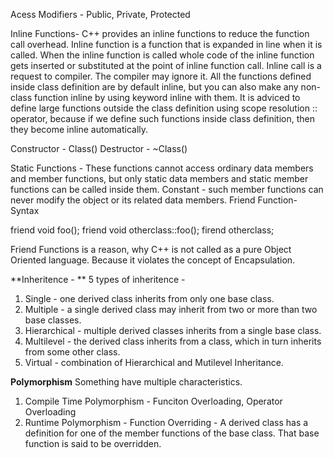 Acess Modifiers - Public, Private, Protected

Inline Functions-  C++ provides an inline functions to reduce the function call overhead. Inline function is a function that is expanded in line when it is called. When the inline function is called whole code of the inline function gets inserted or substituted at the point of inline function call.
Inline call is a request to compiler. The compiler may ignore it.
All the functions defined inside class definition are by default inline, but you can also make any non-class function inline by using keyword inline with them.
It is adviced to define large functions outside the class definition using scope resolution :: operator, because if we define such functions inside class definition, then they become inline automatically.

Constructor - Class()
Destructor - ~Class()

Static Functions - These functions cannot access ordinary data members and member functions, but only static data members and static member functions can be called inside them.
Constant - such member functions can never modify the object or its related data members.
Friend Function-
Syntax 

friend void foo();
friend void otherclass::foo();
firend otherclass;

Friend Functions is a reason, why C++ is not called as a pure Object Oriented language. Because it violates the concept of Encapsulation.

**Inheritence - **
5 types of inheritence - 
1. Single -  one derived class inherits from only one base class.
2. Multiple -  a single derived class may inherit from two or more than two base classes.
3. Hierarchical - multiple derived classes inherits from a single base class.
4. Multilevel - the derived class inherits from a class, which in turn inherits from some other class.
5. Virtual - combination of Hierarchical and Mutilevel Inheritance.

**Polymorphism**
Something have multiple characteristics.
1. Compile Time Polymorphism - Funciton Overloading, Operator Overloading
2. Runtime Polymorphism - Function Overriding -  A derived class has a definition for one of the member functions of the base class. That base function is said to be overridden.
